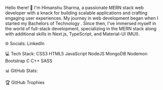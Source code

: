 Hello there! 👋 I'm Himanshu Sharma, a passionate MERN stack web developer with a knack for building scalable applications and crafting engaging user experiences. My journey in web development began when I started my Bachelors of Technology . Since then, I've immersed myself in the world of full-stack development, specializing in the MERN stack along with additional skills in Next.js, TypeScript, and Material-UI (MUI).

🌐 Socials:
LinkedIn

💻 Tech Stack:
CSS3 HTML5 JavaScript NodeJS MongoDB Nodemon Bootstrap C C++ SASS

📊 GitHub Stats:




🏆 GitHub Trophies


